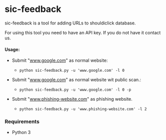 # sic-feedback
sic-feedback is a tool for adding URLs to shouldiclick database.

For using this tool you need to have an API key. If you do not have it contact us.

#### Usage:
* Submit "www.google.com" as normal website: 
    * ```python sic-feedback.py -u 'www.google.com' -l 0```

* Submit "www.google.com" as normal website wit public scan.: 
    * ```python sic-feedback.py -u 'www.google.com' -l 0 -p```
    
* Submit "www.phishing-website.com" as phishing website.
    * ```python sic-feedback.py -u 'www.phishing-website.com' -l 2```
### Requirements
* Python 3
